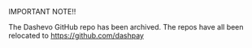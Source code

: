 IMPORTANT NOTE!!

The Dashevo GitHub repo has been archived. The repos have all been relocated to https://github.com/dashpay
